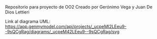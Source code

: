 Repositorio para proyecto de OO2
Creado por Gerónimo Vega y Juan De Dios Lettieri

Link al diagrama UML: https://app.genmymodel.com/api/projects/_ucpeMI2LEeu9--9sQCgRag/diagrams/_ucpeM42LEeu9--9sQCgRag/svg
